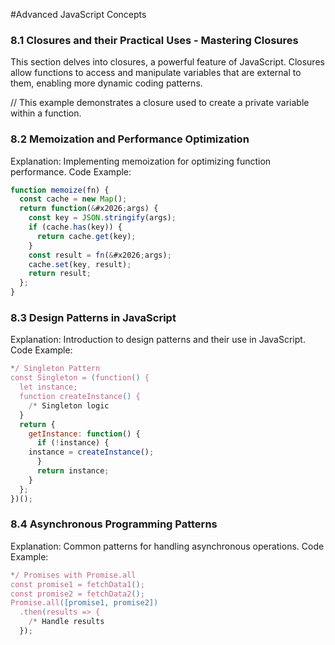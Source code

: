 #Advanced JavaScript Concepts



### 8.1 Closures and their Practical Uses - Mastering Closures

This section delves into closures, a powerful feature of JavaScript. Closures allow functions to access and manipulate variables that are external to them, enabling more dynamic coding patterns.


// This example demonstrates a closure used to create a private variable within a function.

### 8.2 Memoization and Performance Optimization

Explanation: Implementing memoization for optimizing function performance.
Code Example:
```js copy
function memoize(fn) {
  const cache = new Map();
  return function(&#x2026;args) {
    const key = JSON.stringify(args);
    if (cache.has(key)) {
      return cache.get(key);
    }
    const result = fn(&#x2026;args);
    cache.set(key, result);
    return result;
  };
}
```



### 8.3 Design Patterns in JavaScript

Explanation: Introduction to design patterns and their use in JavaScript.
Code Example:
```js copy
*/ Singleton Pattern
const Singleton = (function() {
  let instance;
  function createInstance() {
    /* Singleton logic
  }
  return {
    getInstance: function() {
      if (!instance) {
	instance = createInstance();
      }
      return instance;
    }
  };
})();
```



### 8.4 Asynchronous Programming Patterns

Explanation: Common patterns for handling asynchronous operations.
Code Example:
```js copy
*/ Promises with Promise.all
const promise1 = fetchData1();
const promise2 = fetchData2();
Promise.all([promise1, promise2])
  .then(results => {
    /* Handle results
  });
```


